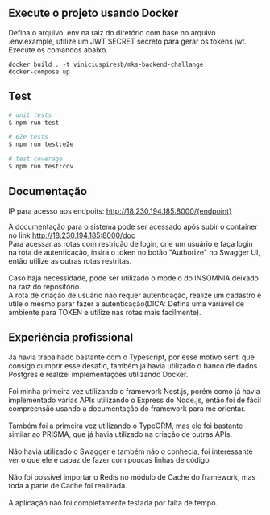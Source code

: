 ## Execute o projeto usando Docker

Defina o arquivo .env na raiz do diretório com base no arquivo .env.example, utilize um JWT SECRET secreto para gerar os tokens jwt.</br>
Execute os comandos abaixo.

`docker build . -t viniciuspiresb/mks-backend-challange`<br>
`docker-compose up`

## Test

```bash
# unit tests
$ npm run test

# e2e tests
$ npm run test:e2e

# test coverage
$ npm run test:cov
```

## Documentação

IP para acesso aos endpoits: http://18.230.194.185:8000/{endpoint}

A documentação para o sistema pode ser acessado após subir o container no link http://18.230.194.185:8000/doc<br>
Para acessar as rotas com restrição de login, crie um usuário e faça login na rota de autenticação, insira o token no botão "Authorize" no Swagger UI, então utilize as outras rotas restritas.
<br><br>
Caso haja necessidade, pode ser utilizado o modelo do INSOMNIA deixado na raiz do repositório.<br>
A rota de criação de usuário não requer autenticação, realize um cadastro e utile o mesmo parar fazer a autenticação(DICA: Defina uma variável de ambiente para TOKEN e utilize nas rotas mais facilmente).

## Experiência profissional

Já havia trabalhado bastante com o Typescript, por esse motivo senti que consigo cumprir esse desafio, também ja havia utilizado o banco de dados Postgres e realizei implementações utilizando Docker.<br><br>
Foi minha primeira vez utilizando o framework Nest.js, porém como já havia implementado varias APIs utilizando o Express do Node.js, então foi de fácil compreensão usando a documentação do framework para me orientar.<br><br>
Também foi a primeira vez utilizando o TypeORM, mas ele foi bastante similar ao PRISMA, que já havia utilizado na criação de outras APIs.<br><br>
Não havia utilizado o Swagger e também não o conhecia, foi interessante ver o que ele é capaz de fazer com poucas linhas de código.<br><br>
Não foi possível importar o Redis no módulo de Cache do framework, mas toda a parte de Cache foi realizada.<br><br>
A aplicação não foi completamente testada por falta de tempo.
